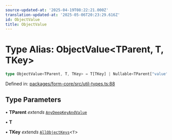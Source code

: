 ```yaml
---
source-updated-at: '2025-04-19T08:22:21.000Z'
translation-updated-at: '2025-05-06T20:23:29.616Z'
id: ObjectValue
title: ObjectValue
---
```


<!-- DO NOT EDIT: this page is autogenerated from the type comments -->

# Type Alias: ObjectValue\<TParent, T, TKey\>

```ts
type ObjectValue<TParent, T, TKey> = T[TKey] | Nullable<TParent["value"]>;
```

Defined in: [packages/form-core/src/util-types.ts:88](https://github.com/TanStack/form/blob/main/packages/form-core/src/util-types.ts#L88)

## Type Parameters

• **TParent** *extends* [`AnyDeepKeyAndValue`](../interfaces/anydeepkeyandvalue.md)

• **T**

• **TKey** *extends* [`AllObjectKeys`](allobjectkeys.md)\<`T`\>
